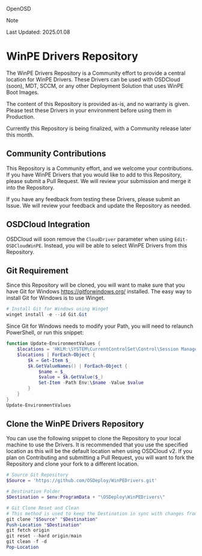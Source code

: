 OpenOSD
> [!NOTE]
> Last Updated: 2025.01.08


# WinPE Drivers Repository
The WinPE Drivers Repository is a Community effort to provide a central location for WinPE Drivers.  These Drivers can be used with OSDCloud (soon), MDT, SCCM, or any other Deployment Solution that uses WinPE Boot Images. 

The content of this Repository is provided as-is, and no warranty is given.  Please test these Drivers in your environment before using them in Production.

Currently this Repository is being finalized, with a Community release later this month.


## Community Contributions
This Repository is a Community effort, and we welcome your contributions.  If you have WinPE Drivers that you would like to add to this Repository, please submit a Pull Request.  We will review your submission and merge it into the Repository.

If you have any feedback from testing these Drivers, please submit an Issue.  We will review your feedback and update the Repository as needed.


## OSDCloud Integration
OSDCloud will soon remove the `CloudDriver` parameter when using `Edit-OSDCloudWinPE`. Instead, you will be able to select WinPE Drivers from this Repository.


## Git Requirement
Since this Repository will be cloned, you will want to make sure that you have Git for Windows https://gitforwindows.org/ installed.  The easy way to install Git for Windows is to use Winget.

```powershell
# Install Git for Windows using Winget
winget install -e --id Git.Git
```

Since Git for Windows needs to modify your Path, you will need to relaunch PowerShell, or run this snippet:

```powershell
function Update-EnvironmentValues {
    $locations = 'HKLM:\SYSTEM\CurrentControlSet\Control\Session Manager\Environment','HKCU:\Environment'
    $locations | ForEach-Object {   
        $k = Get-Item $_
        $k.GetValueNames() | ForEach-Object {
            $name = $_
            $value = $k.GetValue($_)
            Set-Item -Path Env:\$name -Value $value
        }
    }
}
Update-EnvironmentValues
```


## Clone the WinPE Drivers Repository
You can use the following snippet to clone the Repository to your local machine to use the Drivers.  It is recommended that you use the specified location as this will be the default location when using OSDCloud v2.  If you plan on Contributing and submitting a Pull Request, you will want to fork the Repository and clone your fork to a different location.

```powershell
# Source Git Repository
$Source = 'https://github.com/OSDeploy/WinPEDrivers.git'

# Destination Folder
$Destination = $env:ProgramData + "\OSDeploy\WinPEDrivers\"

# Git Clone Reset and Clean
# This method is used to keep the Destination in sync with changes from the Source
git clone "$Source" "$Destination"
Push-Location "$Destination"
git fetch origin
git reset --hard origin/main
git clean -f -d
Pop-Location
```